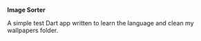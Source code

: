 **Image Sorter**

A simple test Dart app written to learn the language and clean my wallpapers folder.
